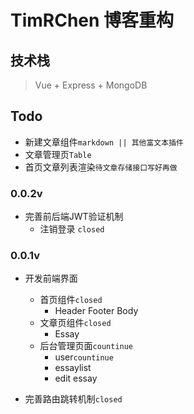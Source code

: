 # TimRChen 博客重构

## 技术栈
>   Vue + Express + MongoDB


## Todo

-   新建文章组件`markdown || 其他富文本插件`
-   文章管理页`Table`
-   首页文章列表渲染`待文章存储接口写好再做`


### 0.0.2v

-   完善前后端JWT验证机制
    -   注销登录 `closed`


### 0.0.1v

-   开发前端界面
    -   首页组件`closed`
        - Header Footer Body
    -   文章页组件`closed`
        - Essay
    -   后台管理页面`countinue`
        - user`countinue`
        - essaylist
        - edit essay

-   完善路由跳转机制`closed`



